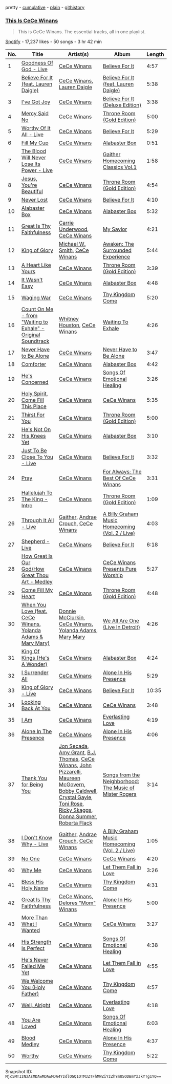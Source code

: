 pretty - [cumulative](/playlists/cumulative/37i9dQZF1DZ06evO1ZeHVf.md) - [plain](/playlists/plain/37i9dQZF1DZ06evO1ZeHVf) - [githistory](https://github.githistory.xyz/mackorone/spotify-playlist-archive/blob/main/playlists/plain/37i9dQZF1DZ06evO1ZeHVf)

### [This Is CeCe Winans](https://open.spotify.com/playlist/37i9dQZF1DZ06evO1ZeHVf)

> This is CeCe Winans\. The essential tracks, all in one playlist.

[Spotify](https://open.spotify.com/user/spotify) - 17,237 likes - 50 songs - 3 hr 42 min

| No. | Title | Artist(s) | Album | Length |
|---|---|---|---|---|
| 1 | [Goodness Of God \- Live](https://open.spotify.com/track/59uuKDpLFhHtCWwMudospF) | [CeCe Winans](https://open.spotify.com/artist/3qfrrrSO7utFdJkM2tvMRb) | [Believe For It](https://open.spotify.com/album/5UXG9YjxHZu7l4tTNjwIYX) | 4:57 |
| 2 | [Believe For It \(feat\. Lauren Daigle\)](https://open.spotify.com/track/0tlJgLE8ddOq2L2k6YBc2y) | [CeCe Winans](https://open.spotify.com/artist/3qfrrrSO7utFdJkM2tvMRb), [Lauren Daigle](https://open.spotify.com/artist/40LHVA5BTQp9RxHOQ9JPYj) | [Believe For It \(feat\. Lauren Daigle\)](https://open.spotify.com/album/1yOCXBISNVYU6on4XpltJ8) | 5:38 |
| 3 | [I've Got Joy](https://open.spotify.com/track/6tbDvXVbqENripiP4beZpj) | [CeCe Winans](https://open.spotify.com/artist/3qfrrrSO7utFdJkM2tvMRb) | [Believe For It \(Deluxe Edition\)](https://open.spotify.com/album/40svdUPxmIoge1BkDNWSDw) | 3:38 |
| 4 | [Mercy Said No](https://open.spotify.com/track/3wOHgqLMIqHierF0D8VoMl) | [CeCe Winans](https://open.spotify.com/artist/3qfrrrSO7utFdJkM2tvMRb) | [Throne Room \(Gold Edition\)](https://open.spotify.com/album/5ErmGtv1jPppmj2GoESfVz) | 5:00 |
| 5 | [Worthy Of It All \- Live](https://open.spotify.com/track/6AcReG4UWPWnNDhIYMTZV2) | [CeCe Winans](https://open.spotify.com/artist/3qfrrrSO7utFdJkM2tvMRb) | [Believe For It](https://open.spotify.com/album/2Wf09CJNp4sH4Oq9KZOzor) | 5:29 |
| 6 | [Fill My Cup](https://open.spotify.com/track/74uiz7dOqQb22ACH4INFtR) | [CeCe Winans](https://open.spotify.com/artist/3qfrrrSO7utFdJkM2tvMRb) | [Alabaster Box](https://open.spotify.com/album/1MVEzZd7FgqYLwIBFAwyVK) | 0:51 |
| 7 | [The Blood Will Never Lose Its Power \- Live](https://open.spotify.com/track/698O3Z86WEausqCHlq5rMA) | [CeCe Winans](https://open.spotify.com/artist/3qfrrrSO7utFdJkM2tvMRb) | [Gaither Homecoming Classics Vol.1](https://open.spotify.com/album/3xjEEUAUUrcGADtLnfrQwT) | 1:58 |
| 8 | [Jesus, You're Beautiful](https://open.spotify.com/track/2hURR2OEp83kltTqHXaB6G) | [CeCe Winans](https://open.spotify.com/artist/3qfrrrSO7utFdJkM2tvMRb) | [Throne Room \(Gold Edition\)](https://open.spotify.com/album/5ErmGtv1jPppmj2GoESfVz) | 4:54 |
| 9 | [Never Lost](https://open.spotify.com/track/31I8gxix4Go4Mui0WsWuku) | [CeCe Winans](https://open.spotify.com/artist/3qfrrrSO7utFdJkM2tvMRb) | [Believe For It](https://open.spotify.com/album/2Wf09CJNp4sH4Oq9KZOzor) | 4:10 |
| 10 | [Alabaster Box](https://open.spotify.com/track/7FLPCH6fx9gJgrRJBoo5U5) | [CeCe Winans](https://open.spotify.com/artist/3qfrrrSO7utFdJkM2tvMRb) | [Alabaster Box](https://open.spotify.com/album/1MVEzZd7FgqYLwIBFAwyVK) | 5:32 |
| 11 | [Great Is Thy Faithfulness](https://open.spotify.com/track/17AeeMY4OZlsqIUUlOlfP4) | [Carrie Underwood](https://open.spotify.com/artist/4xFUf1FHVy696Q1JQZMTRj), [CeCe Winans](https://open.spotify.com/artist/3qfrrrSO7utFdJkM2tvMRb) | [My Savior](https://open.spotify.com/album/4Dep4FHb2IMFImgEhs83ww) | 4:21 |
| 12 | [King of Glory](https://open.spotify.com/track/070zy0czmO8UahOkPlXtIX) | [Michael W\. Smith](https://open.spotify.com/artist/5aBxFPaaGk9204ssHUvXWN), [CeCe Winans](https://open.spotify.com/artist/3qfrrrSO7utFdJkM2tvMRb) | [Awaken: The Surrounded Experience](https://open.spotify.com/album/7ABTyGBo7jkcRjLwA03Kqa) | 5:44 |
| 13 | [A Heart Like Yours](https://open.spotify.com/track/75Zi4UtjmA481WbpT0nXjA) | [CeCe Winans](https://open.spotify.com/artist/3qfrrrSO7utFdJkM2tvMRb) | [Throne Room \(Gold Edition\)](https://open.spotify.com/album/5ErmGtv1jPppmj2GoESfVz) | 3:39 |
| 14 | [It Wasn't Easy](https://open.spotify.com/track/2ZxY2iNJs1rPWw1PrzHmKy) | [CeCe Winans](https://open.spotify.com/artist/3qfrrrSO7utFdJkM2tvMRb) | [Alabaster Box](https://open.spotify.com/album/1MVEzZd7FgqYLwIBFAwyVK) | 4:48 |
| 15 | [Waging War](https://open.spotify.com/track/1TKNkFNRWL5YcefJeIkfKz) | [CeCe Winans](https://open.spotify.com/artist/3qfrrrSO7utFdJkM2tvMRb) | [Thy Kingdom Come](https://open.spotify.com/album/4wmO83yKXBEaAKME5PGOaF) | 5:20 |
| 16 | [Count On Me \- from "Waiting to Exhale" \- Original Soundtrack](https://open.spotify.com/track/7mVV7fepIMUAE4FDyihupV) | [Whitney Houston](https://open.spotify.com/artist/6XpaIBNiVzIetEPCWDvAFP), [CeCe Winans](https://open.spotify.com/artist/3qfrrrSO7utFdJkM2tvMRb) | [Waiting To Exhale](https://open.spotify.com/album/2EHFZkzTbRFDt1tomCBToM) | 4:26 |
| 17 | [Never Have to Be Alone](https://open.spotify.com/track/43w5n3xRMBOQll8xQBuO41) | [CeCe Winans](https://open.spotify.com/artist/3qfrrrSO7utFdJkM2tvMRb) | [Never Have to Be Alone](https://open.spotify.com/album/34VkbeKpr1wXJZe1xW0Aif) | 3:47 |
| 18 | [Comforter](https://open.spotify.com/track/53hUq7zmNbLvodvkRnnnaX) | [CeCe Winans](https://open.spotify.com/artist/3qfrrrSO7utFdJkM2tvMRb) | [Alabaster Box](https://open.spotify.com/album/1MVEzZd7FgqYLwIBFAwyVK) | 4:42 |
| 19 | [He's Concerned](https://open.spotify.com/track/6bpRaJSFcjdv5aRtyUYwgc) | [CeCe Winans](https://open.spotify.com/artist/3qfrrrSO7utFdJkM2tvMRb) | [Songs Of Emotional Healing](https://open.spotify.com/album/6VWL7HWmrzRGjhG49pYr4A) | 3:26 |
| 20 | [Holy Spirit, Come Fill This Place](https://open.spotify.com/track/1jwTbXQa3GJWgBCNxxuL0g) | [CeCe Winans](https://open.spotify.com/artist/3qfrrrSO7utFdJkM2tvMRb) | [CeCe Winans](https://open.spotify.com/album/0rJg3QtLoMmkkK91BOH69P) | 5:35 |
| 21 | [Thirst For You](https://open.spotify.com/track/616Gk8gc7edgxJOLRUZaSg) | [CeCe Winans](https://open.spotify.com/artist/3qfrrrSO7utFdJkM2tvMRb) | [Throne Room \(Gold Edition\)](https://open.spotify.com/album/5ErmGtv1jPppmj2GoESfVz) | 5:00 |
| 22 | [He's Not On His Knees Yet](https://open.spotify.com/track/3AhG2xpFa39bulk3v24sjy) | [CeCe Winans](https://open.spotify.com/artist/3qfrrrSO7utFdJkM2tvMRb) | [Alabaster Box](https://open.spotify.com/album/1MVEzZd7FgqYLwIBFAwyVK) | 3:10 |
| 23 | [Just To Be Close To You \- Live](https://open.spotify.com/track/4YUK1HEfd7DqcCLP561VjF) | [CeCe Winans](https://open.spotify.com/artist/3qfrrrSO7utFdJkM2tvMRb) | [Believe For It](https://open.spotify.com/album/2Wf09CJNp4sH4Oq9KZOzor) | 3:32 |
| 24 | [Pray](https://open.spotify.com/track/0Q04tlIgmRYHgvKNceIsAn) | [CeCe Winans](https://open.spotify.com/artist/3qfrrrSO7utFdJkM2tvMRb) | [For Always: The Best Of CeCe Winans](https://open.spotify.com/album/5iQZGEROiqR4wlhHhCC6hv) | 3:31 |
| 25 | [Hallelujah To The King \- Intro](https://open.spotify.com/track/76NJYRHzTRjBqkS87nBCQv) | [CeCe Winans](https://open.spotify.com/artist/3qfrrrSO7utFdJkM2tvMRb) | [Throne Room \(Gold Edition\)](https://open.spotify.com/album/5ErmGtv1jPppmj2GoESfVz) | 1:09 |
| 26 | [Through It All \- Live](https://open.spotify.com/track/5zDIg5nO5TxvEnGUJBiw45) | [Gaither](https://open.spotify.com/artist/1rKNroS04wbR4kgHIGBghY), [Andrae Crouch](https://open.spotify.com/artist/3pxLSxg8klHu1L9d93cpq7), [CeCe Winans](https://open.spotify.com/artist/3qfrrrSO7utFdJkM2tvMRb) | [A Billy Graham Music Homecoming \(Vol\. 2 / Live\)](https://open.spotify.com/album/0Gn8LSdxzYGqXhTs91kWx8) | 4:03 |
| 27 | [Shepherd \- Live](https://open.spotify.com/track/6rhMaJOXHqmVZn1gsQ0dNA) | [CeCe Winans](https://open.spotify.com/artist/3qfrrrSO7utFdJkM2tvMRb) | [Believe For It](https://open.spotify.com/album/2Wf09CJNp4sH4Oq9KZOzor) | 6:18 |
| 28 | [How Great Is Our God/How Great Thou Art \- Medley](https://open.spotify.com/track/4giHNYioIQoM2zGvDaAZ2S) | [CeCe Winans](https://open.spotify.com/artist/3qfrrrSO7utFdJkM2tvMRb) | [CeCe Winans Presents Pure Worship](https://open.spotify.com/album/30KEIO6pQIvgHF3bpvhj6f) | 5:27 |
| 29 | [Come Fill My Heart](https://open.spotify.com/track/6ooJQCVtJdIdUJTX7MP0Bg) | [CeCe Winans](https://open.spotify.com/artist/3qfrrrSO7utFdJkM2tvMRb) | [Throne Room \(Gold Edition\)](https://open.spotify.com/album/5ErmGtv1jPppmj2GoESfVz) | 4:48 |
| 30 | [When You Love \(feat\. CeCe Winans, Yolanda Adams & Mary Mary\)](https://open.spotify.com/track/7lCkz84Hd3LnRbEPhvIZOg) | [Donnie McClurkin](https://open.spotify.com/artist/74IEeKcuS34kF2TjOigXra), [CeCe Winans](https://open.spotify.com/artist/3qfrrrSO7utFdJkM2tvMRb), [Yolanda Adams](https://open.spotify.com/artist/47opbYEKDjXnRk9uLscp11), [Mary Mary](https://open.spotify.com/artist/12Kgt2eahvxNWhD5PnSUde) | [We All Are One \(Live In Detroit\)](https://open.spotify.com/album/0OsTWxuUeYBTQL3lftiMpk) | 4:26 |
| 31 | [King Of Kings \(He's A Wonder\)](https://open.spotify.com/track/6xyx0WMEvDrSbpH5i3Oil6) | [CeCe Winans](https://open.spotify.com/artist/3qfrrrSO7utFdJkM2tvMRb) | [Alabaster Box](https://open.spotify.com/album/1MVEzZd7FgqYLwIBFAwyVK) | 4:24 |
| 32 | [I Surrender All](https://open.spotify.com/track/61PM6e4ZKNyk0cliMB2oNv) | [CeCe Winans](https://open.spotify.com/artist/3qfrrrSO7utFdJkM2tvMRb) | [Alone In His Presence](https://open.spotify.com/album/71nz5Lyn5UQI8AeELu2BaZ) | 5:29 |
| 33 | [King of Glory \- Live](https://open.spotify.com/track/5JtEowhVthCH9oNtnjZl93) | [CeCe Winans](https://open.spotify.com/artist/3qfrrrSO7utFdJkM2tvMRb) | [Believe For It](https://open.spotify.com/album/2Wf09CJNp4sH4Oq9KZOzor) | 10:35 |
| 34 | [Looking Back At You](https://open.spotify.com/track/4bG7zbyd6ijoCm6P1Tin6g) | [CeCe Winans](https://open.spotify.com/artist/3qfrrrSO7utFdJkM2tvMRb) | [CeCe Winans](https://open.spotify.com/album/0rJg3QtLoMmkkK91BOH69P) | 3:48 |
| 35 | [I Am](https://open.spotify.com/track/1EjiSDVT1YgLKO4W71NAmA) | [CeCe Winans](https://open.spotify.com/artist/3qfrrrSO7utFdJkM2tvMRb) | [Everlasting Love](https://open.spotify.com/album/3MHub5tyWVwztqFLoKQWjd) | 4:19 |
| 36 | [Alone In The Presence](https://open.spotify.com/track/5z4OzC03DQ1B8mzGVWjE71) | [CeCe Winans](https://open.spotify.com/artist/3qfrrrSO7utFdJkM2tvMRb) | [Alone In His Presence](https://open.spotify.com/album/71nz5Lyn5UQI8AeELu2BaZ) | 4:06 |
| 37 | [Thank You for Being You](https://open.spotify.com/track/6b7xNBl42iQIoB3bR2sK4h) | [Jon Secada](https://open.spotify.com/artist/10n1KB2sjTrGdyuC83y8jW), [Amy Grant](https://open.spotify.com/artist/72Nhcx7prNk2ZCxhx0Y5es), [B.J\. Thomas](https://open.spotify.com/artist/0uUNzXylqsZdmFDwdxaP1V), [CeCe Winans](https://open.spotify.com/artist/3qfrrrSO7utFdJkM2tvMRb), [John Pizzarelli](https://open.spotify.com/artist/5Yc3oYPNlABAj17eZiNJqf), [Maureen McGovern](https://open.spotify.com/artist/3bnf5pPVQFWv762IiavilV), [Bobby Caldwell](https://open.spotify.com/artist/4V4Z3qMCwYofWHtip6ePF6), [Crystal Gayle](https://open.spotify.com/artist/6OheJTrDFGiyZ67F1BBLhc), [Toni Rose](https://open.spotify.com/artist/1NqrEarOHLaEmhw2UBUc69), [Ricky Skaggs](https://open.spotify.com/artist/0uNC9XuH437fKCCMuzvSks), [Donna Summer](https://open.spotify.com/artist/2eogQKWWoohI3BSnoG7E2U), [Roberta Flack](https://open.spotify.com/artist/0W498bDDNlJIrYMKXdpLHA) | [Songs from the Neighborhood: The Music of Mister Rogers](https://open.spotify.com/album/3cBGz03vO7HN2LOBeTtwy7) | 3:14 |
| 38 | [I Don't Know Why \- Live](https://open.spotify.com/track/2l8cNakFazSIBJC49ztGpR) | [Gaither](https://open.spotify.com/artist/1rKNroS04wbR4kgHIGBghY), [Andrae Crouch](https://open.spotify.com/artist/3pxLSxg8klHu1L9d93cpq7), [CeCe Winans](https://open.spotify.com/artist/3qfrrrSO7utFdJkM2tvMRb) | [A Billy Graham Music Homecoming \(Vol\. 2 / Live\)](https://open.spotify.com/album/0Gn8LSdxzYGqXhTs91kWx8) | 1:05 |
| 39 | [No One](https://open.spotify.com/track/2bpk4L2kxnIJRY8dPfkpZ3) | [CeCe Winans](https://open.spotify.com/artist/3qfrrrSO7utFdJkM2tvMRb) | [CeCe Winans](https://open.spotify.com/album/0rJg3QtLoMmkkK91BOH69P) | 4:20 |
| 40 | [Why Me](https://open.spotify.com/track/55lij8lwwJko3565p77R74) | [CeCe Winans](https://open.spotify.com/artist/3qfrrrSO7utFdJkM2tvMRb) | [Let Them Fall in Love](https://open.spotify.com/album/38jktl2c8ZRqyKDV25XgNt) | 3:26 |
| 41 | [Bless His Holy Name](https://open.spotify.com/track/4DVfAjlA3pAHPjv0DLVk2J) | [CeCe Winans](https://open.spotify.com/artist/3qfrrrSO7utFdJkM2tvMRb) | [Thy Kingdom Come](https://open.spotify.com/album/4wmO83yKXBEaAKME5PGOaF) | 4:31 |
| 42 | [Great Is Thy Faithfulness](https://open.spotify.com/track/26jEK23GYzHoLGIrZOyIDH) | [CeCe Winans](https://open.spotify.com/artist/3qfrrrSO7utFdJkM2tvMRb), [Delores "Mom" Winans](https://open.spotify.com/artist/5UMZOxh7uusc8idFcHNe7T) | [Alone In His Presence](https://open.spotify.com/album/71nz5Lyn5UQI8AeELu2BaZ) | 5:00 |
| 43 | [More Than What I Wanted](https://open.spotify.com/track/5eDAm9j65OVuw3jTiO9IYS) | [CeCe Winans](https://open.spotify.com/artist/3qfrrrSO7utFdJkM2tvMRb) | [CeCe Winans](https://open.spotify.com/album/0rJg3QtLoMmkkK91BOH69P) | 3:27 |
| 44 | [His Strength Is Perfect](https://open.spotify.com/track/3X5P8ZCyytPL91vLfI5dbe) | [CeCe Winans](https://open.spotify.com/artist/3qfrrrSO7utFdJkM2tvMRb) | [Songs Of Emotional Healing](https://open.spotify.com/album/6VWL7HWmrzRGjhG49pYr4A) | 4:38 |
| 45 | [He's Never Failed Me Yet](https://open.spotify.com/track/6Bp8h3BcbzpiZaETIp6J9W) | [CeCe Winans](https://open.spotify.com/artist/3qfrrrSO7utFdJkM2tvMRb) | [Let Them Fall in Love](https://open.spotify.com/album/38jktl2c8ZRqyKDV25XgNt) | 4:55 |
| 46 | [We Welcome You \(Holy Father\)](https://open.spotify.com/track/5ZbYTCik99Yqk2CZRI6Xqk) | [CeCe Winans](https://open.spotify.com/artist/3qfrrrSO7utFdJkM2tvMRb) | [Thy Kingdom Come](https://open.spotify.com/album/4wmO83yKXBEaAKME5PGOaF) | 4:57 |
| 47 | [Well, Alright](https://open.spotify.com/track/22zZfNtNFd46tAAC4rsyRa) | [CeCe Winans](https://open.spotify.com/artist/3qfrrrSO7utFdJkM2tvMRb) | [Everlasting Love](https://open.spotify.com/album/3MHub5tyWVwztqFLoKQWjd) | 4:18 |
| 48 | [You Are Loved](https://open.spotify.com/track/5QnvVn3CFujK70HOLYFiju) | [CeCe Winans](https://open.spotify.com/artist/3qfrrrSO7utFdJkM2tvMRb) | [Songs Of Emotional Healing](https://open.spotify.com/album/6VWL7HWmrzRGjhG49pYr4A) | 6:03 |
| 49 | [Blood Medley](https://open.spotify.com/track/2Krj7jYL2jZJh3SM0Zbwqe) | [CeCe Winans](https://open.spotify.com/artist/3qfrrrSO7utFdJkM2tvMRb) | [Alone In His Presence](https://open.spotify.com/album/71nz5Lyn5UQI8AeELu2BaZ) | 4:37 |
| 50 | [Worthy](https://open.spotify.com/track/1fEHKfIhgVMb9PJCOr9e97) | [CeCe Winans](https://open.spotify.com/artist/3qfrrrSO7utFdJkM2tvMRb) | [Thy Kingdom Come](https://open.spotify.com/album/4wmO83yKXBEaAKME5PGOaF) | 5:22 |

Snapshot ID: `Mjc5MTIzNzAsMDAwMDAwMDA4YzdlOGQ1OTM3ZTFhMWZiYzZhYmU5ODBmYzJkYTg1YQ==`

